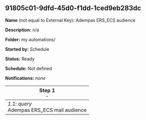 ## 91805c01-9dfd-45d0-f1dd-1ced9eb283dc

**Name** (not equal to External Key)**:** Adempas ERS_ECS audience

**Description:** n/a

**Folder:** my automations/

**Started by:** Schedule

**Status:** Ready

**Schedule:** Not defined

**Notifications:** _none_


| Step 1<br>_<small>-</small>_ |
| --- |
| _1.1: query_<br>Adempas ERS_ECS mail audience |
